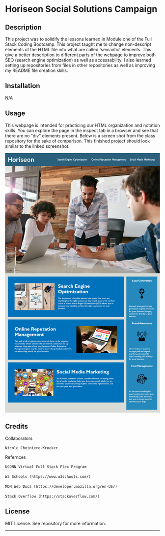# Horiseon Social Solutions Campaign

## Description

This project was to solidify the lessons learned in Module one of the Full Stack Coding Bootcamp. This project taught me to change non-descript elements of the HTML file into what are called 'semantic' elements. This give a better description to different parts of the webpage to improve both SEO (search engine optimization) as well as accessability. I also learned setting up repositories from files in other repositories as well as improving my README file creation skills.

## Installation

N/A

## Usage

This webpage is intended for practicing our HTML organization and notation skills. You can explore the page in the inspect tab in a browser and see that there are no "div" elements present. Below is a screen shot from the class repository for the sake of comparison. This finished project should look similar to the linked screenshot.

![Screenshot of finished webpage for comparison)](assets/images/01-html-css-git-homework-demo.png)

## Credits

Collaborators

    Nicole Choiniere-Kroeker

Refernces

    UCONN Virtual Full Stack Flex Program

    W3 Schools (https://www.w3schools.com/)

    MDN Web Docs (https://developer.mozilla.org/en-US/)

    Stack Overflow (https://stackoverflow.com/)

## License

MIT License. See repository for more information.

---